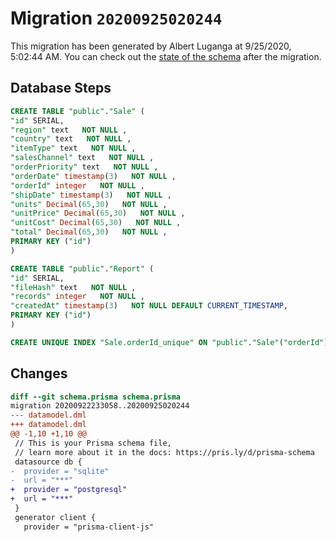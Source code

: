 # Migration `20200925020244`

This migration has been generated by Albert Luganga at 9/25/2020, 5:02:44 AM.
You can check out the [state of the schema](./schema.prisma) after the migration.

## Database Steps

```sql
CREATE TABLE "public"."Sale" (
"id" SERIAL,
"region" text   NOT NULL ,
"country" text   NOT NULL ,
"itemType" text   NOT NULL ,
"salesChannel" text   NOT NULL ,
"orderPriority" text   NOT NULL ,
"orderDate" timestamp(3)   NOT NULL ,
"orderId" integer   NOT NULL ,
"shipDate" timestamp(3)   NOT NULL ,
"units" Decimal(65,30)   NOT NULL ,
"unitPrice" Decimal(65,30)   NOT NULL ,
"unitCost" Decimal(65,30)   NOT NULL ,
"total" Decimal(65,30)   NOT NULL ,
PRIMARY KEY ("id")
)

CREATE TABLE "public"."Report" (
"id" SERIAL,
"fileHash" text   NOT NULL ,
"records" integer   NOT NULL ,
"createdAt" timestamp(3)   NOT NULL DEFAULT CURRENT_TIMESTAMP,
PRIMARY KEY ("id")
)

CREATE UNIQUE INDEX "Sale.orderId_unique" ON "public"."Sale"("orderId")
```

## Changes

```diff
diff --git schema.prisma schema.prisma
migration 20200922233058..20200925020244
--- datamodel.dml
+++ datamodel.dml
@@ -1,10 +1,10 @@
 // This is your Prisma schema file,
 // learn more about it in the docs: https://pris.ly/d/prisma-schema
 datasource db {
-  provider = "sqlite"
-  url = "***"
+  provider = "postgresql"
+  url = "***"
 }
 generator client {
   provider = "prisma-client-js"
```



